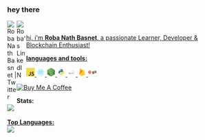 ### hey there

<a href="https://twitter.com/roba_nath">
  <img align="left" alt="Roba Nath Basnet | Twitter" width="22px" src="https://raw.githubusercontent.com/peterthehan/peterthehan/master/assets/twitter.svg" />

<a href="https://www.linkedin.com/in/roba-nath-basnet-306951206/">

  <img align="left" alt="Roba's LinkedIN" width="22px" src="https://raw.githubusercontent.com/peterthehan/peterthehan/master/assets/linkedin.svg" />

<br />

hi, i'm **Roba Nath Basnet**, a passionate Learner, Developer & Blockchain Enthusiast!

**languages and tools:**

<code><img height="20" src="https://raw.githubusercontent.com/github/explore/80688e429a7d4ef2fca1e82350fe8e3517d3494d/topics/javascript/javascript.png"></code>
<code><img height="20" src="https://raw.githubusercontent.com/github/explore/80688e429a7d4ef2fca1e82350fe8e3517d3494d/topics/react/react.png"></code>
<code><img height="20" src="https://raw.githubusercontent.com/github/explore/80688e429a7d4ef2fca1e82350fe8e3517d3494d/topics/nodejs/nodejs.png"></code>
<code><img height="20" src="https://raw.githubusercontent.com/github/explore/80688e429a7d4ef2fca1e82350fe8e3517d3494d/topics/python/python.png"></code>
<code><img height="20" src="https://raw.githubusercontent.com/github/explore/80688e429a7d4ef2fca1e82350fe8e3517d3494d/topics/mysql/mysql.png"></code>
<code><img height="20" src="https://raw.githubusercontent.com/github/explore/80688e429a7d4ef2fca1e82350fe8e3517d3494d/topics/firebase/firebase.png"></code>
<code><img height="20" src="https://raw.githubusercontent.com/github/explore/80688e429a7d4ef2fca1e82350fe8e3517d3494d/topics/git/git.png"></code>

<a align="center" href="https://www.buymeacoffee.com/robanb" target="_blank"><img src="https://cdn.buymeacoffee.com/buttons/v2/default-red.png" alt="Buy Me A Coffee" width="150" ></a>

**Stats:**<br />
<a href="https://www.robanb.com/"><img height="137px" src="https://github-readme-stats.vercel.app/api?username=robanb&hide_title=true&hide_border=true&show_icons=true&include_all_commits=true&count_private=true&line_height=21&text_color=000&icon_color=000&bg_color=0,ea6161,ffc64d,fffc4d,52fa5a&theme=graywhite" />

**Top Languages:**<br />
<img height="137px" src="https://github-readme-stats.vercel.app/api/top-langs/?username=robanb&hide=html&hide_title=true&hide_border=true&layout=compact&langs_count=6&exclude_repo=comp426,Redventures-Movie-Quotes&text_color=000&icon_color=fff&bg_color=0,52fa5a,4dfcff,c64dff&theme=graywhite" />
